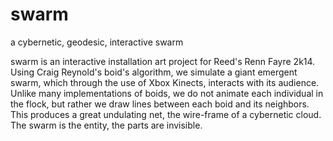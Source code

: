 swarm
=====

a cybernetic, geodesic, interactive swarm


swarm is an interactive installation art project for Reed's Renn Fayre 2k14. Using Craig Reynold's boid's algorithm, we simulate a giant emergent swarm, which through the use of Xbox Kinects, interacts with its audience. Unlike many implementations of boids, we do not animate each individual in the flock, but rather we draw lines between each boid and its neighbors. This produces a great undulating net, the wire-frame of a cybernetic cloud. The swarm is the entity, the parts are invisible.


